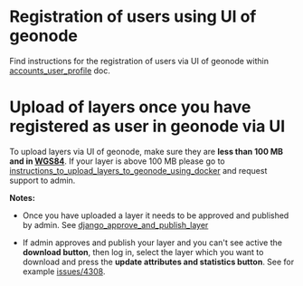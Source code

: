 # Registration of users using UI of geonode

Find instructions for the registration of users via UI of geonode within [accounts_user_profile](https://docs.geonode.org/en/master/usage/accounts_user_profile/index.html) doc. 

# Upload of layers once you have registered as user in geonode via UI

To upload layers via UI of geonode, make sure they are **less than 100 MB and in [WGS84](https://spatialreference.org/ref/epsg/wgs-84/)**. If your layer is above 100 MB please go to [instructions_to_upload_layers_to_geonode_using_docker](../instructions_to_upload_layers_to_geonode_using_docker) and request support to admin.

**Notes:** 

* Once you have uploaded a layer it needs to be approved and published by admin. See [django_approve_and_publish_layer](django_approve_and_publish_layer.png)

* If admin approves and publish your layer and you can't see active the **download button**, then log in, select the layer which you want to download and press the **update attributes and statistics button**. See for example [issues/4308](https://github.com/GeoNode/geonode/issues/4308).



